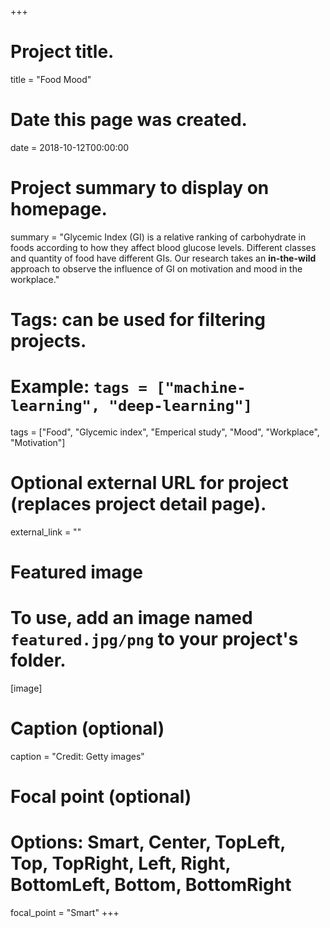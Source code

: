 +++
# Project title.
title = "Food Mood"

# Date this page was created.
date = 2018-10-12T00:00:00

# Project summary to display on homepage.
summary = "Glycemic Index (GI) is a relative ranking of carbohydrate in foods according to how they affect blood glucose levels. Different classes and quantity of food have different GIs. Our research takes an **in-the-wild** approach to observe the influence of GI on motivation and mood in the workplace."

# Tags: can be used for filtering projects.
# Example: `tags = ["machine-learning", "deep-learning"]`
tags = ["Food", "Glycemic index", "Emperical study", "Mood", "Workplace", "Motivation"]

# Optional external URL for project (replaces project detail page).
external_link = ""

# Featured image
# To use, add an image named `featured.jpg/png` to your project's folder. 
[image]
  # Caption (optional)
  caption = "Credit: Getty images"
  
  # Focal point (optional)
  # Options: Smart, Center, TopLeft, Top, TopRight, Left, Right, BottomLeft, Bottom, BottomRight
  focal_point = "Smart"
+++
